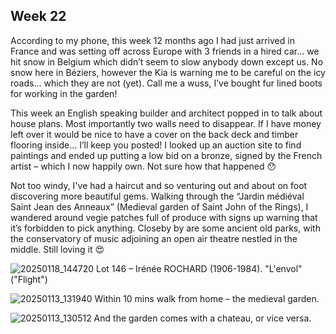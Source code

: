 ## Week 22
According to my phone, this week 12 months ago I had just arrived in France and was setting off across Europe with 3 friends in a hired car… we hit snow in Belgium which didn’t seem to slow anybody down except us. No snow here in Béziers, however the Kia is warning me to be careful on the icy roads... which they are not (yet). Call me a wuss, I’ve bought fur lined boots for working in the garden!

This week an English speaking builder and architect popped in to talk about house plans. Most importantly two walls need to disappear. If I have money left over it would be nice to have a cover on the back deck and timber flooring inside… I’ll keep you posted! I looked up an auction site to find paintings and ended up putting a low bid on a bronze, signed by the French artist – which I now happily own. Not sure how that happened 😯

Not too windy, I've had a haircut and so venturing out and about on foot discovering more beautiful gems. Walking through the “Jardin médiéval Saint Jean des Anneaux” (Medieval garden of Saint John of the Rings), I wandered around vegie patches full of produce with signs up warning that it’s forbidden to pick anything. Closeby by are some ancient old parks, with the conservatory of music adjoining an open air theatre nestled in the middle. Still loving it 😍

![20250118_144720](https://github.com/user-attachments/assets/e4aca5b4-f114-45a3-b888-b89fa33fcb0d)
Lot 146 – Irénée ROCHARD (1906-1984). "L'envol" ("Flight")

![20250113_131940](https://github.com/user-attachments/assets/fb05aef5-5503-401f-900d-eefe64baaf0c)
Within 10 mins walk from home – the medieval garden.

![20250113_130512](https://github.com/user-attachments/assets/d64db00e-3f37-4686-8f7f-08af97621294)
And the garden comes with a chateau, or vice versa.
